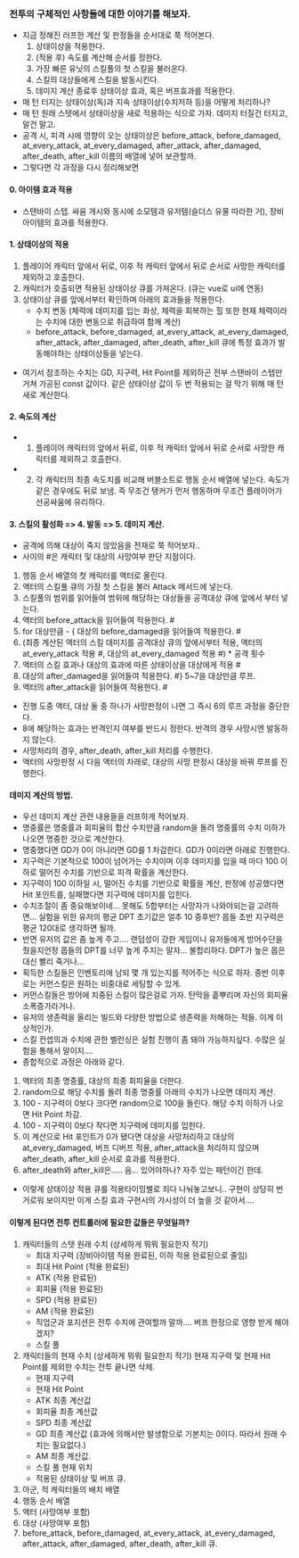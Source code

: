 ### 전투의 구체적인 사항들에 대한 이야기를 해보자.
+ 지금 정해진 러프한 계산 및 판정들을 순서대로 쭉 적어본다.
    1. 상태이상을 적용한다.
    2. (적용 후) 속도를 계산해 순서를 정한다.
    3. 가장 빠른 유닛의 스킬풀의 첫 스킬을 불러온다.
    4. 스킬의 대상들에게 스킬을 발동시킨다.
    5. 데미지 계산 종료후 상태이상 효과, 혹은 버프효과를 적용한다.
+ 매 턴 터지는 상태이상(독)과 지속 상태이상(수치저하 등)을 어떻게 처리하나?
+ 매 턴 원래 스텟에서 상태이상을 새로 적용하는 식으로 가자. 데미지 터질건 터지고, 말건 말고.
+ 공격 시, 피격 시에 영향이 오는 상태이상은 before_attack, before_damaged, at_every_attack, at_every_damaged, after_attack, after_damaged, after_death, after_kill 이름의 배열에 넣어 보관할까.
+ 그렇다면 각 과정을 다시 정리해보면
#### 0. 아이템 효과 적용
+ 스탠바이 스텝. 싸움 개시와 동시에 소모템과 유저템(슬더스 유물 따라한 거), 장비아이템의 효과를 적용한다.
#### 1. 상태이상의 적용
1. 플레이어 캐릭터 앞에서 뒤로, 이후 적 캐릭터 앞에서 뒤로 순서로 사망한 캐릭터를 제외하고 호출한다.
2. 캐릭터가 호출되면 적용된 상태이상 큐를 가져온다. (큐는 vue로 ui에 연동)
3. 상태이상 큐를 앞에서부터 확인하며 아래의 효과들을 적용한다.
    * 수치 변동 (체력에 데미지를 입는 화상, 체력을 회복하는 힐 또한 현재 체력이라는 수치에 대한 변동으로 취급하여 함께 계산)
    * before_attack, before_damaged, at_every_attack, at_every_damaged, after_attack, after_damaged, after_death, after_kill 큐에 특정 효과가 발동해야하는 상태이상들을 넣는다.
+ 여기서 참조하는 수치는 GD, 지구력, Hit Point를 제외하곤 전부 스탠바이 스텝만 거쳐 가공된 const 값이다. 같은 상태이상 값이 두 번 적용되는 걸 막기 위해 매 턴 새로 계산한다.   
#### 2. 속도의 계산
+ 1. 플레이어 캐릭터의 앞에서 뒤로, 이후 적 캐릭터 앞에서 뒤로 순서로 사망한 캐릭터를 제외하고 호출한다.
+ 2. 각 캐릭터의 최종 속도치를 비교해 버블소트로 행동 순서 배열에 넣는다. 속도가 같은 경우에도 뒤로 보냄. 즉 무조건 탱커가 먼저 행동하며 무조건 플레이어가 선공싸움에 유리하다.
#### 3. 스킬의 활성화 => 4. 발동 => 5. 데미지 계산.
+ 공격에 의해 대상이 죽지 않았음을 전재로 쭉 적어보자.. 
+ 사이의 #은 캐릭터 및 대상의 사망여부 판단 지점이다.
1. 행동 순서 배열의 첫 캐릭터를 액터로 올린다.
2. 액터의 스킬풀 큐의 가장 첫 스킬을 불러 Attack 메서드에 넣는다.
3. 스킬풀의 범위를 읽어들여 범위에 해당하는 대상들을 공격대상 큐에 앞에서 부터 넣는다.
4. 액터의 before_attack을 읽어들여 적용한다. #
5. for 대상만큼 - { 대상의 before_damaged을 읽어들여 적용한다. #
6. (최종 계산된 액터의 스킬 데미지를 공격대상 큐의 앞에서부터 적용, 액터의 at_every_attack 적용 #, 대상의 at_every_damaged 적용 #) * 공격 횟수
7. 액터의 스킬 효과나 대상의 효과에 따른 상태이상을 대상에게 적용  #
8. 대상의 after_damaged을 읽어들여 적용한다. #} 5~7을 대상만큼 루프.
9. 액터의 after_attack을 읽어들여 적용한다. #
+ 진행 도중 액터, 대상 둘 중 하나가 사망판정이 나면 그 즉시 6의 루프 과정을 중단한다.
+ 8에 해당하는 효과는 반격인지 여부를 반드시 정한다. 반격의 경우 사망시엔 발동하지 않는다.
+ 사망처리의 경우, after_death, after_kill 처리를 수행한다.
+ 액터의 사망판정 시 다음 액터의 차래로, 대상의 사망 판정시 대상을 바꿔 루프를 진행한다.

#### 데미지 계산의 방법.
+ 우선 데미지 계산 관련 내용들을 러프하게 적어보자.
+ 명중률은 명중률과 회피율의 합산 수치만큼 random을 돌려 명중률의 수치 이하가 나오면 명중한 것으로 계산한다.
+ 명중했다면 GD가 0이 아니라면 GD를 1 차감한다. GD가 0이라면 아래로 진행한다.
+ 지구력은 기본적으로 100이 넘어가는 수치이며 이후 데미지를 입을 때 마다 100 이하로 떨어진 수치를 기반으로 피격 확률을 계산한다.
+ 지구력이 100 이하일 시, 떨어진 수치를 기반으로 확률을 계산, 판정에 성공했다면 Hit 포인트를, 실패했다면 지구력에 데미지를 입힌다.
+ 수치조절이 좀 중요해보이네... 못해도 5합부터는 사망자가 나와야되는걸 고려하면... 실험을 위한 유저의 평균 DPT 초기값은 얼추 10 중후반? 몹들 초반 지구력은 평균 120대로 생각하면 될까.
+ 반면 유저의 값은 좀 높게 주고.... 랜덤성이 강한 게임이니 유저들에게 방어수단을 줬을지언정 몹들의 DPT를 너무 높게 주지는 말자... 불합리하다. DPT가 높은 몹은 대신 빨리 죽거나...
+ 획득한 스킬들은 인벤토리에 남되 몇 개 있는지를 적어주는 식으로 하자. 중반 이후로는 커먼스킬은 원하는 비중대로 세팅할 수 있게.
+ 커먼스킬들은 방어에 치중된 스킬이 많은걸로 가자. 탄막을 흩뿌리며 자신의 회피율 소폭증가라거나. 
+ 유저의 생존력을 올리는 빌드와 다양한 방법으로 생존력을 저해하는 적들. 이게 이상적인가.
+ 스킬 컨셉의과 수치에 관한 벨런싱은 실험 진행이 좀 돼야 가능하지싶다. 수많은 실험을 통해서 말이지.... 
+ 종합적으로 과정은 아래와 같다.
1. 액터의 최종 명중률, 대상의 최종 회피율을 더한다.
2. random으로 해당 수치를 돌려 최종 명중률 아래의 수치가 나오면 데미지 계산.
3. 100 - 지구력이 0보다 크다면 random으로 100을 돌린다. 해당 수치 이하가 나오면 Hit Point 차감.
4. 100 - 지구력이 0보다 작다면 지구력에 데미지를 입힌다.
5. 이 계산으로 Hit 포인트가 0가 됐다면 대상을 사망처리하고 대상의 at_every_damaged, 버프 디버프 적용, after_attack을 처리하지 않으며 after_death, after_kill 순서로 효과를 적용한다. 
6. after_death와 after_kill은..... 음... 있어야하나? 자주 있는 패턴이긴 한데.
+ 이렇게 상태이상 적용 큐를 적용타이밍별로 죄다 나눠놓고보니.. 구현이 상당히 번거로워 보이지만 이게 스킬 효과 구현시의 가시성이 더 높을 것 같아서....

#### 이렇게 된다면 전투 컨트롤러에 필요한 값들은 무엇일까?
1. 캐릭터들의 스텟 원래 수치 (상세하게 뭐뭐 필요한지 적기)
    + 최대 지구력 (장비아이템 적용 완료된, 이하 적용 완료된으로 줄임)
    + 최대 Hit Point (적용 완료된)
    + ATK (적용 완료된)
    + 회피율 (적용 완료된)
    + SPD (적용 완료된)
    + AM (적용 완료된)
    + 직업군과 포지션은 전투 수치에 관여할까 말까.... 버프 한정으로 영향 받게 해야겠지?
    + 스킬 풀
2. 캐릭터들의 현재 수치 (상세하게 뭐뭐 필요한지 적기) 현재 지구력 및 현재 Hit Point를 제외한 수치는 전투 끝나면 삭제.
    + 현재 지구력 
    + 현재 Hit Point
    + ATK 최종 계산값
    + 회피율 최종 계산값
    + SPD 최종 계산값
    + GD 최종 계산값 (효과에 의해서만 발생함으로 기본치는 0이다. 따라서 원래 수치는 필요없다.)
    + AM 최종 계산값.
    + 스킬 풀 현재 위치
    + 적용된 상태이상 및 버프 큐.
3. 아군, 적 캐릭터들의 배치 배열
4. 행동 순서 배열
5. 액터 (사망여부 포함)
6. 대상 (사망여부 포함)
7. before_attack, before_damaged, at_every_attack, at_every_damaged, after_attack, after_damaged, after_death, after_kill 큐.
